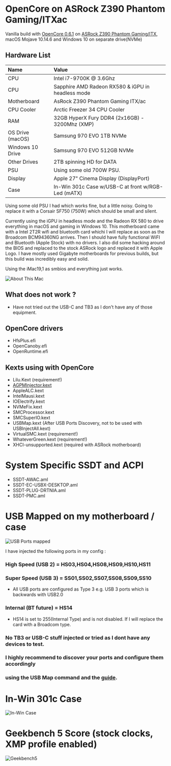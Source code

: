 # OpenCore on ASRock Z390 Phantom Gaming/ITXac

Vanilla build with [OpenCore 0.6.1](https://github.com/acidanthera/OpenCorePkg/releases/download/0.6.1/OpenCore-0.6.1-RELEASE.zip) on [ASRock Z390 Phantom Gaming/ITX](https://www.asrock.com/mb/Intel/Z390%20Phantom%20Gaming-ITXac/index.asp), macOS Mojave 10.14.6 and Windows 10 on separate drive(NVMe)

## Hardware List
| Name                            | Value                                             |
|:------------------------------- | :------------------------------------------------ |
| CPU                             | Intel i7-9700K @ 3.6Ghz                           |
| CPU                             | Sapphire AMD Radeon RX580 & iGPU in headless mode |
| Motherboard                     | AsRock Z390 Phantom Gaming ITX/ac                 |
| CPU Cooler                      | Arctic Freezer 34 CPU Cooler                      |
| RAM                             | 32GB HyperX Fury DDR4 (2x16GB) - 3200Mhz (XMP)    |
| OS Drive (macOS)                | Samsung 970 EVO 1TB NVMe                          |
| Windows 10 Drive                | Samsung 970 EVO 512GB NVMe                        |
| Other Drives                    | 2TB spinning HD for DATA                          |
| PSU                             | Using some old 700W PSU.                          |
| Display                         | Apple 27" Cinema Display (DisplayPort)            |
| Case                            | In-Win 301c Case w/USB-C at front w/RGB-Led (mATX)|

Using some old PSU I had which works fine, but a little noisy. Going to replace it with
a Corsair SF750 (750W) which should be small and silent.

Currently using the iGPU in headless mode and the Radeon RX 580 to drive everything
in macOS and gaming in Windows 10.
This motherboard came with a Intel 2T2R wifi and bluetooth card whichi I will replace
as soon as the Broadcom BCM94360NG arrives. Then I should have fully functional WiFI
and Bluetooth (Apple Stock) with no drivers.
I also did some hacking around the BIOS and replaced to the stock ASRock logo and
replaced it with Apple Logo.
I have mostly used Gigabyte motherboards for previous builds, but this build
was incredibly easy and solid.

Using the iMac19,1 as smbios and everything just works.

![About This Mac](aboutthismac.png)

## What does not work ?
- Have not tried out the USB-C and TB3 as I don't have any of those equipment.

## OpenCore drivers
- HfsPlus.efi
- OpenCanoby.efi
- OpenRuntime.efi

## Kexts using with OpenCore
- Lilu.Kext (requirement!)
- [AGPMInjector.kext](https://github.com/Pavo-IM/AGPMInjector)
- AppleALC.kext
- IntelMausi.kext
- IOElectrify.kext
- NVMeFix.kext
- SMCProcessor.kext
- SMCSuperIO.kext
- USBMap.kext (After USB Ports Discovery, not to be used with USBInjectAll.kext)
- VirtualSMC.kext (requirement!)
- WhateverGreen.kext (requirement!)
- XHCI-unsupported.kext (required with ASRock motherboard)

# System Specific SSDT and ACPI
- SSDT-AWAC.aml
- SSDT-EC-USBX-DESKTOP.aml
- SSDT-PLUG-DRTNIA.aml
- SSDT-PMC.aml


# USB Mapped on my motherboard / case
![USB Ports mapped](usbmap.png)

I have injected the following ports in my config :
### High Speed   (USB 2) = HS03,HS04,HS08,HS09,HS10,HS11
### Super Speed  (USB 3) = SS01,SS02,SS07,SS08,SS09,SS10
- All USB ports are configured as Type 3 e.g. USB 3 ports which is backwards with USB2.0
### Internal (BT future) = HS14
- HS14 is set to 255(Internal Type) and is not disabled. If I will replace the card with a Broadcom type.
### No TB3 or USB-C stuff injected or tried as I dont have any devices to test.

### I highly recommend to discover your ports and configure them accordingly 
### using the USB Map command and the [guide](https://dortania.github.io/OpenCore-Post-Install/usb/#macos-and-the-15-port-limit).





# In-Win 301c Case
![In-Win Case](inwincase.jpg)

# Geekbench 5 Score (stock clocks, XMP profile enabled)
![Geekbench5](geekbench.png)








